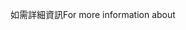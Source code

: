 <span data-ttu-id="64d0b-101">如需詳細資訊</span><span class="sxs-lookup"><span data-stu-id="64d0b-101">For more information about</span></span>